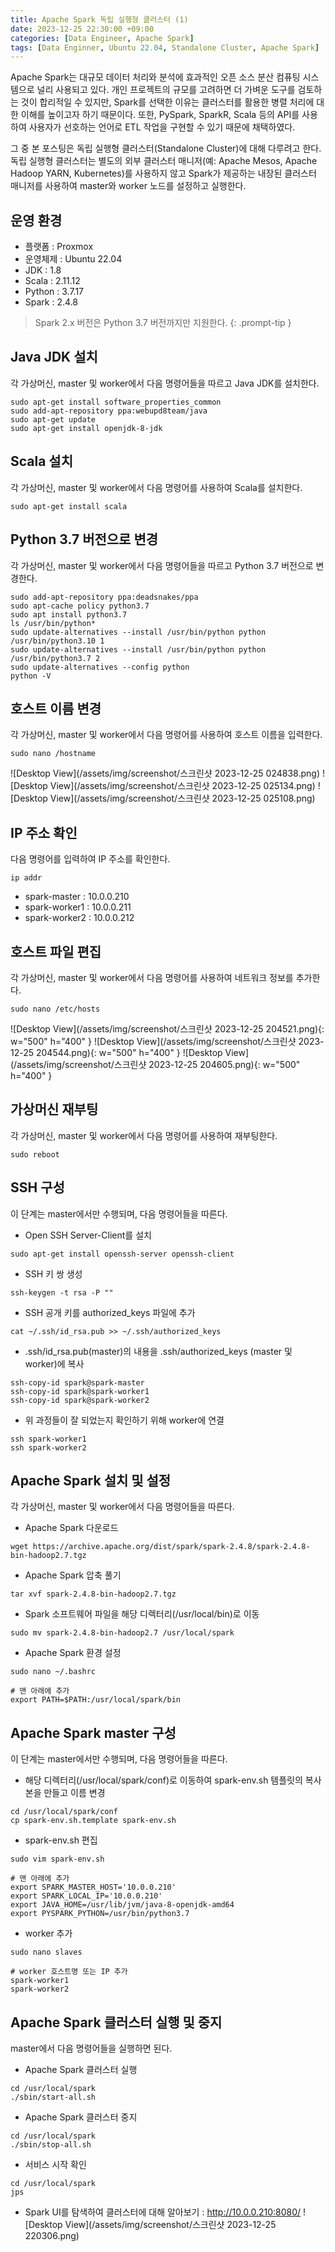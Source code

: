 ```yaml
---
title: Apache Spark 독립 실행형 클러스터 (1)
date: 2023-12-25 22:30:00 +09:00
categories: [Data Engineer, Apache Spark]
tags: [Data Enginner, Ubuntu 22.04, Standalone Cluster, Apache Spark]
---
```


Apache Spark는 대규모 데이터 처리와 분석에 효과적인 오픈 소스 분산 컴퓨팅 시스템으로 널리 사용되고 있다. 개인 프로젝트의 규모를 고려하면 더 가벼운 도구를 검토하는 것이 합리적일 수 있지만, Spark를 선택한 이유는 클러스터를 활용한 병렬 처리에 대한 이해를 높이고자 하기 때문이다. 또한, PySpark, SparkR, Scala 등의 API를 사용하여 사용자가 선호하는 언어로 ETL 작업을 구현할 수 있기 때문에 채택하였다.

그 중 본 포스팅은 독립 실행형 클러스터(Standalone Cluster)에 대해 다루려고 한다. 독립 실행형 클러스터는 별도의 외부 클러스터 매니저(예: Apache Mesos, Apache Hadoop YARN, Kubernetes)를 사용하지 않고 Spark가 제공하는 내장된 클러스터 매니저를 사용하여 master와 worker 노드를 설정하고 실행한다.

## **운영 환경**
- 플랫폼 : Proxmox
- 운영체제 : Ubuntu 22.04
- JDK : 1.8
- Scala : 2.11.12
- Python : 3.7.17
- Spark : 2.4.8

> Spark 2.x 버전은 Python 3.7 버전까지만 지원한다.
{: .prompt-tip }

## **Java JDK 설치**
각 가상머신, master 및 worker에서 다음 명령어들을 따르고 Java JDK를 설치한다.

```shell
sudo apt-get install software_properties_common
sudo add-apt-repository ppa:webupd8team/java
sudo apt-get update
sudo apt-get install openjdk-8-jdk
```

## **Scala 설치**
각 가상머신, master 및 worker에서 다음 명령어를 사용하여 Scala를 설치한다.

```shell
sudo apt-get install scala
```

## **Python 3.7 버전으로 변경**
각 가상머신, master 및 worker에서 다음 명령어들을 따르고 Python 3.7 버전으로 변경한다.

```shell
sudo add-apt-repository ppa:deadsnakes/ppa
sudo apt-cache policy python3.7
sudo apt install python3.7
ls /usr/bin/python*
sudo update-alternatives --install /usr/bin/python python /usr/bin/python3.10 1
sudo update-alternatives --install /usr/bin/python python /usr/bin/python3.7 2
sudo update-alternatives --config python
python -V
```

## **호스트 이름 변경**
각 가상머신, master 및 worker에서 다음 명령어를 사용하여 호스트 이름을 입력한다.

```shell
sudo nano /hostname
```

![Desktop View](/assets/img/screenshot/스크린샷 2023-12-25 024838.png)
![Desktop View](/assets/img/screenshot/스크린샷 2023-12-25 025134.png)
![Desktop View](/assets/img/screenshot/스크린샷 2023-12-25 025108.png)

## **IP 주소 확인**
다음 명령어를 입력하여 IP 주소를 확인한다.

```shell
ip addr
```

- spark-master : 10.0.0.210
- spark-worker1 : 10.0.0.211
- spark-worker2 : 10.0.0.212

## **호스트 파일 편집**
각 가상머신, master 및 worker에서 다음 명령어를 사용하여 네트워크 정보를 추가한다.

```shell
sudo nano /etc/hosts
```

![Desktop View](/assets/img/screenshot/스크린샷 2023-12-25 204521.png){: w="500" h="400" }
![Desktop View](/assets/img/screenshot/스크린샷 2023-12-25 204544.png){: w="500" h="400" }
![Desktop View](/assets/img/screenshot/스크린샷 2023-12-25 204605.png){: w="500" h="400" }

## **가상머신 재부팅**
각 가상머신, master 및 worker에서 다음 명령어를 사용하여 재부팅한다.

```shell
sudo reboot
```

## **SSH 구성**
이 단계는 master에서만 수행되며, 다음 명령어들을 따른다.

- Open SSH Server-Client를 설치

```shell
sudo apt-get install openssh-server openssh-client
```

- SSH 키 쌍 생성

```shell
ssh-keygen -t rsa -P ""
```

- SSH 공개 키를 authorized_keys 파일에 추가

```shell
cat ~/.ssh/id_rsa.pub >> ~/.ssh/authorized_keys
```

- .ssh/id_rsa.pub(master)의 내용을 .ssh/authorized_keys (master 및 worker)에 복사

```shell
ssh-copy-id spark@spark-master
ssh-copy-id spark@spark-worker1
ssh-copy-id spark@spark-worker2
```

- 위 과정들이 잘 되었는지 확인하기 위해 worker에 연결

```shell
ssh spark-worker1
ssh spark-worker2
```

## **Apache Spark 설치 및 설정**
각 가상머신, master 및 worker에서 다음 명령어들을 따른다.

- Apache Spark 다운로드

```shell
wget https://archive.apache.org/dist/spark/spark-2.4.8/spark-2.4.8-bin-hadoop2.7.tgz
```

- Apache Spark 압축 풀기

```shell
tar xvf spark-2.4.8-bin-hadoop2.7.tgz
```

- Spark 소프트웨어 파일을 해당 디렉터리(/usr/local/bin)로 이동

```shell
sudo mv spark-2.4.8-bin-hadoop2.7 /usr/local/spark
```

- Apache Spark 환경 설정

```shell
sudo nano ~/.bashrc
```

```shell
# 맨 아래에 추가
export PATH=$PATH:/usr/local/spark/bin
```

## **Apache Spark master 구성**
이 단계는 master에서만 수행되며, 다음 명령어들을 따른다.

- 해당 디렉터리(/usr/local/spark/conf)로 이동하여 spark-env.sh 템플릿의 복사본을 만들고 이름 변경

```shell
cd /usr/local/spark/conf
cp spark-env.sh.template spark-env.sh
```

- spark-env.sh 편집

```shell
sudo vim spark-env.sh
```

```shell
# 맨 아래에 추가
export SPARK_MASTER_HOST='10.0.0.210'
export SPARK_LOCAL_IP='10.0.0.210'
export JAVA_HOME=/usr/lib/jvm/java-8-openjdk-amd64
export PYSPARK_PYTHON=/usr/bin/python3.7
```

- worker 추가

```shell
sudo nano slaves
```

```shell
# worker 호스트명 또는 IP 추가
spark-worker1
spark-worker2
```

## **Apache Spark 클러스터 실행 및 중지**
master에서 다음 명령어들을 실행하면 된다.

- Apache Spark 클러스터 실행

```shell
cd /usr/local/spark
./sbin/start-all.sh
```

- Apache Spark 클러스터 중지

```shell
cd /usr/local/spark
./sbin/stop-all.sh
```

- 서비스 시작 확인

```shell
cd /usr/local/spark
jps
```

- Spark UI를 탐색하여 클러스터에 대해 알아보기 : <http://10.0.0.210:8080/>
![Desktop View](/assets/img/screenshot/스크린샷 2023-12-25 220306.png)